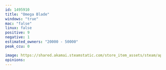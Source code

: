 ```yaml
---
id: 1495910
title: "Omega Blade"
windows: "true"
mac: "false"
linux: false
positive: 9
negative: 1
estimated_owners: "20000 - 50000"
peak_ccu: 0

image: https://shared.akamai.steamstatic.com/store_item_assets/steam/apps/1495910/header.jpg?t=1668778494
opinions:
---
```

